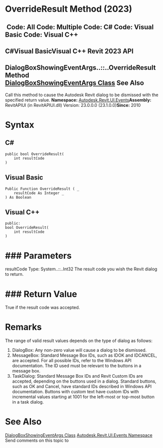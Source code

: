 # OverrideResult Method (2023)

﻿
 Code: All Code: Multiple Code: C# Code: Visual Basic Code: Visual C++   
---  
C#Visual BasicVisual C++
Revit 2023 API  
---  
DialogBoxShowingEventArgs..::..OverrideResult Method   
[DialogBoxShowingEventArgs Class](8b6b969f-45d2-5b90-ca6d-593348ddf8d4.md "DialogBoxShowingEventArgs Class") See Also  
---  
Call this method to cause the Autodesk Revit dialog to be dismissed with the specified return value. 
**Namespace:** [Autodesk.Revit.UI.Events](21d3e79a-2484-60b0-b4c6-5cf65cd96039.md "Autodesk.Revit.UI.Events Namespace")**Assembly:** RevitAPIUI (in RevitAPIUI.dll) Version: 23.0.0.0 (23.1.0.0)**Since:** 2010 
# Syntax
C#  
---  
```text
public bool OverrideResult(
	int resultCode
)
```
  
Visual Basic  
---  
```text
Public Function OverrideResult ( _
	resultCode As Integer _
) As Boolean
```
  
Visual C++  
---  
```text
public:
bool OverrideResult(
	int resultCode
)
```
  
# ### Parameters
resultCode
    Type: System..::..Int32 The result code you wish the Revit dialog to return. 
# ### Return Value
True if the result code was accepted. 
# Remarks
The range of valid result values depends on the type of dialog as follows: 
  1. DialogBox: Any non-zero value will cause a dialog to be dismissed. 
  2. MessageBox: Standard Message Box IDs, such as IDOK and IDCANCEL, are accepted. For all possible IDs, refer to the Windows API documentation. The ID used must be relevant to the buttons in a message box. 
  3. TaskDialog: Standard Message Box IDs and Revit Custom IDs are accepted, depending on the buttons used in a dialog. Standard buttons, such as OK and Cancel, have standard IDs described in Windows API documentation. Buttons with custom text have custom IDs with incremental values starting at 1001 for the left-most or top-most button in a task dialog. 

# See Also
[DialogBoxShowingEventArgs Class](8b6b969f-45d2-5b90-ca6d-593348ddf8d4.md "DialogBoxShowingEventArgs Class")
[Autodesk.Revit.UI.Events Namespace](21d3e79a-2484-60b0-b4c6-5cf65cd96039.md "Autodesk.Revit.UI.Events Namespace")
Send comments on this topic to 